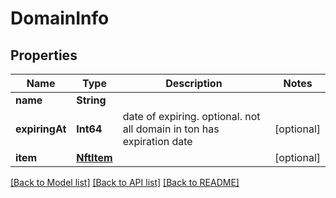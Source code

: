 # DomainInfo

## Properties
Name | Type | Description | Notes
------------ | ------------- | ------------- | -------------
**name** | **String** |  | 
**expiringAt** | **Int64** | date of expiring. optional. not all domain in ton has expiration date | [optional] 
**item** | [**NftItem**](NftItem.md) |  | [optional] 

[[Back to Model list]](../README.md#documentation-for-models) [[Back to API list]](../README.md#documentation-for-api-endpoints) [[Back to README]](../README.md)


